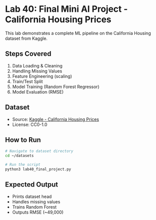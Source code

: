 # Lab 40: Final Mini AI Project - California Housing Prices

This lab demonstrates a complete ML pipeline on the California Housing dataset from Kaggle.

## Steps Covered
1. Data Loading & Cleaning
2. Handling Missing Values
3. Feature Engineering (scaling)
4. Train/Test Split
5. Model Training (Random Forest Regressor)
6. Model Evaluation (RMSE)

## Dataset
- Source: [Kaggle - California Housing Prices](https://www.kaggle.com/datasets/camnugent/california-housing-prices)
- License: CC0-1.0

## How to Run
```bash
# Navigate to dataset directory
cd ~/datasets

# Run the script
python3 lab40_final_project.py
```

## Expected Output
- Prints dataset head
- Handles missing values
- Trains Random Forest
- Outputs RMSE (~49,000)
